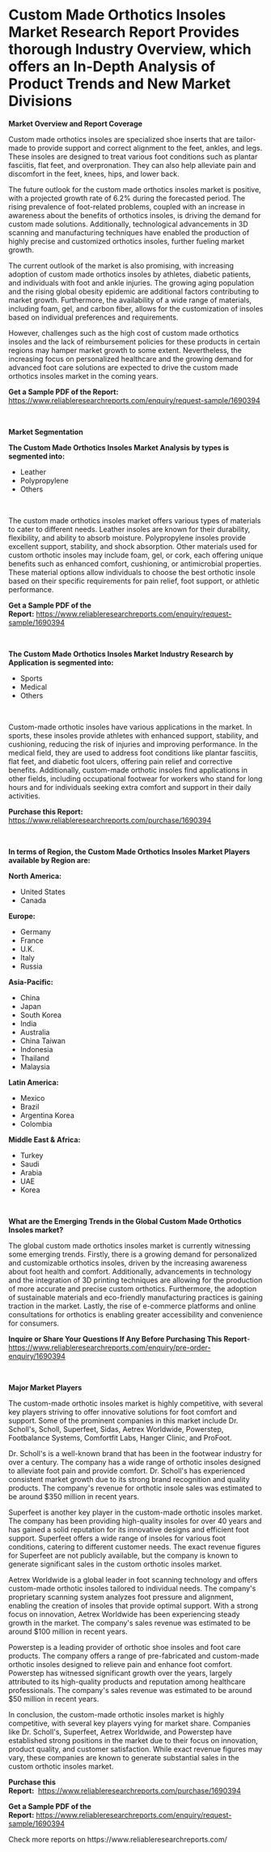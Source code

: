 <p><h1>Custom Made Orthotics Insoles Market Research Report Provides thorough Industry Overview, which offers an In-Depth Analysis of Product Trends and New Market Divisions</h1></p><p><strong>Market Overview and Report Coverage</strong></p>
<p><p>Custom made orthotics insoles are specialized shoe inserts that are tailor-made to provide support and correct alignment to the feet, ankles, and legs. These insoles are designed to treat various foot conditions such as plantar fasciitis, flat feet, and overpronation. They can also help alleviate pain and discomfort in the feet, knees, hips, and lower back.</p><p>The future outlook for the custom made orthotics insoles market is positive, with a projected growth rate of 6.2% during the forecasted period. The rising prevalence of foot-related problems, coupled with an increase in awareness about the benefits of orthotics insoles, is driving the demand for custom made solutions. Additionally, technological advancements in 3D scanning and manufacturing techniques have enabled the production of highly precise and customized orthotics insoles, further fueling market growth.</p><p>The current outlook of the market is also promising, with increasing adoption of custom made orthotics insoles by athletes, diabetic patients, and individuals with foot and ankle injuries. The growing aging population and the rising global obesity epidemic are additional factors contributing to market growth. Furthermore, the availability of a wide range of materials, including foam, gel, and carbon fiber, allows for the customization of insoles based on individual preferences and requirements.</p><p>However, challenges such as the high cost of custom made orthotics insoles and the lack of reimbursement policies for these products in certain regions may hamper market growth to some extent. Nevertheless, the increasing focus on personalized healthcare and the growing demand for advanced foot care solutions are expected to drive the custom made orthotics insoles market in the coming years.</p></p>
<p><strong>Get a Sample PDF of the Report:</strong> <a href="https://www.reliableresearchreports.com/enquiry/request-sample/1690394">https://www.reliableresearchreports.com/enquiry/request-sample/1690394</a></p>
<p>&nbsp;</p>
<p><strong>Market Segmentation</strong></p>
<p><strong>The Custom Made Orthotics Insoles Market Analysis by types is segmented into:</strong></p>
<p><ul><li>Leather</li><li>Polypropylene</li><li>Others</li></ul></p>
<p>&nbsp;</p>
<p><p>The custom made orthotics insoles market offers various types of materials to cater to different needs. Leather insoles are known for their durability, flexibility, and ability to absorb moisture. Polypropylene insoles provide excellent support, stability, and shock absorption. Other materials used for custom orthotic insoles may include foam, gel, or cork, each offering unique benefits such as enhanced comfort, cushioning, or antimicrobial properties. These material options allow individuals to choose the best orthotic insole based on their specific requirements for pain relief, foot support, or athletic performance.</p></p>
<p><strong>Get a Sample PDF of the Report:</strong>&nbsp;<a href="https://www.reliableresearchreports.com/enquiry/request-sample/1690394">https://www.reliableresearchreports.com/enquiry/request-sample/1690394</a></p>
<p>&nbsp;</p>
<p><strong>The Custom Made Orthotics Insoles Market Industry Research by Application is segmented into:</strong></p>
<p><ul><li>Sports</li><li>Medical</li><li>Others</li></ul></p>
<p>&nbsp;</p>
<p><p>Custom-made orthotic insoles have various applications in the market. In sports, these insoles provide athletes with enhanced support, stability, and cushioning, reducing the risk of injuries and improving performance. In the medical field, they are used to address foot conditions like plantar fasciitis, flat feet, and diabetic foot ulcers, offering pain relief and corrective benefits. Additionally, custom-made orthotic insoles find applications in other fields, including occupational footwear for workers who stand for long hours and for individuals seeking extra comfort and support in their daily activities.</p></p>
<p><strong>Purchase this Report:</strong>&nbsp; <a href="https://www.reliableresearchreports.com/purchase/1690394">https://www.reliableresearchreports.com/purchase/1690394</a></p>
<p>&nbsp;</p>
<p><strong>In terms of Region, the Custom Made Orthotics Insoles Market Players available by Region are:</strong></p>
<p>
    <p> <strong> North America: </strong>
        <ul>
            <li>United States</li>
            <li>Canada</li>
        </ul>
        </p> 
    <p> <strong> Europe: </strong>
        <ul>
            <li>Germany</li>
            <li>France</li>
            <li>U.K.</li>
            <li>Italy</li>
            <li>Russia</li>
        </ul>
        </p> 
    <p> <strong> Asia-Pacific: </strong>
        <ul>
            <li>China</li>
            <li>Japan</li>
            <li>South Korea</li>
            <li>India</li>
            <li>Australia</li>
            <li>China Taiwan</li>
            <li>Indonesia</li>
            <li>Thailand</li>
            <li>Malaysia</li>
        </ul>
        </p> 
    <p> <strong> Latin America: </strong>
        <ul>
            <li>Mexico</li>
            <li>Brazil</li>
            <li>Argentina Korea</li>
            <li>Colombia</li>
        </ul>
        </p> 
    <p> <strong> Middle East & Africa: </strong>
        <ul>
            <li>Turkey</li>
            <li>Saudi</li>
            <li>Arabia</li>
            <li>UAE</li>
            <li>Korea</li>
        </ul>
    </p>
    </p>
<p>&nbsp;</p>
<p><strong>What are the Emerging Trends in the Global Custom Made Orthotics Insoles market?</strong></p>
<p><p>The global custom made orthotics insoles market is currently witnessing some emerging trends. Firstly, there is a growing demand for personalized and customizable orthotics insoles, driven by the increasing awareness about foot health and comfort. Additionally, advancements in technology and the integration of 3D printing techniques are allowing for the production of more accurate and precise custom orthotics. Furthermore, the adoption of sustainable materials and eco-friendly manufacturing practices is gaining traction in the market. Lastly, the rise of e-commerce platforms and online consultations for orthotics is enabling greater accessibility and convenience for consumers.</p></p>
<p><strong>Inquire or Share Your Questions If Any Before Purchasing This Report</strong>- <a href="https://www.reliableresearchreports.com/enquiry/pre-order-enquiry/1690394">https://www.reliableresearchreports.com/enquiry/pre-order-enquiry/1690394</a></p>
<p>&nbsp;</p>
<p><strong>Major Market Players</strong></p>
<p><p>The custom-made orthotic insoles market is highly competitive, with several key players striving to offer innovative solutions for foot comfort and support. Some of the prominent companies in this market include Dr. Scholl's, Scholl, Superfeet, Sidas, Aetrex Worldwide, Powerstep, Footbalance Systems, Comfortfit Labs, Hanger Clinic, and ProFoot.</p><p>Dr. Scholl's is a well-known brand that has been in the footwear industry for over a century. The company has a wide range of orthotic insoles designed to alleviate foot pain and provide comfort. Dr. Scholl's has experienced consistent market growth due to its strong brand recognition and quality products. The company's revenue for orthotic insole sales was estimated to be around $350 million in recent years.</p><p>Superfeet is another key player in the custom-made orthotic insoles market. The company has been providing high-quality insoles for over 40 years and has gained a solid reputation for its innovative designs and efficient foot support. Superfeet offers a wide range of insoles for various foot conditions, catering to different customer needs. The exact revenue figures for Superfeet are not publicly available, but the company is known to generate significant sales in the custom orthotic insoles market.</p><p>Aetrex Worldwide is a global leader in foot scanning technology and offers custom-made orthotic insoles tailored to individual needs. The company's proprietary scanning system analyzes foot pressure and alignment, enabling the creation of insoles that provide optimal support. With a strong focus on innovation, Aetrex Worldwide has been experiencing steady growth in the market. The company's sales revenue was estimated to be around $100 million in recent years.</p><p>Powerstep is a leading provider of orthotic shoe insoles and foot care products. The company offers a range of pre-fabricated and custom-made orthotic insoles designed to relieve pain and enhance foot comfort. Powerstep has witnessed significant growth over the years, largely attributed to its high-quality products and reputation among healthcare professionals. The company's sales revenue was estimated to be around $50 million in recent years.</p><p>In conclusion, the custom-made orthotic insoles market is highly competitive, with several key players vying for market share. Companies like Dr. Scholl's, Superfeet, Aetrex Worldwide, and Powerstep have established strong positions in the market due to their focus on innovation, product quality, and customer satisfaction. While exact revenue figures may vary, these companies are known to generate substantial sales in the custom orthotic insoles market.</p></p>
<p><strong>Purchase this Report:</strong>&nbsp;&nbsp;<a href="https://www.reliableresearchreports.com/purchase/1690394">https://www.reliableresearchreports.com/purchase/1690394</a></p>
<p></p>
<p><strong>Get a Sample PDF of the Report:</strong>&nbsp;<a href="https://www.reliableresearchreports.com/enquiry/request-sample/1690394">https://www.reliableresearchreports.com/enquiry/request-sample/1690394</a></p>
<p>Check more reports on https://www.reliableresearchreports.com/</p>